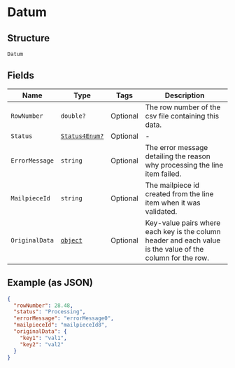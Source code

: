 
# Datum

## Structure

`Datum`

## Fields

| Name | Type | Tags | Description |
|  --- | --- | --- | --- |
| `RowNumber` | `double?` | Optional | The row number of the csv file containing this data. |
| `Status` | [`Status4Enum?`](../../doc/models/status-4-enum.md) | Optional | - |
| `ErrorMessage` | `string` | Optional | The error message detailing the reason why processing the line item failed. |
| `MailpieceId` | `string` | Optional | The mailpiece id created from the line item when it was validated. |
| `OriginalData` | [`object`](../../doc/models/m-object-enum.md) | Optional | Key-value pairs where each key is the column header and each value is the value of the column for the row. |

## Example (as JSON)

```json
{
  "rowNumber": 28.48,
  "status": "Processing",
  "errorMessage": "errorMessage0",
  "mailpieceId": "mailpieceId8",
  "originalData": {
    "key1": "val1",
    "key2": "val2"
  }
}
```

